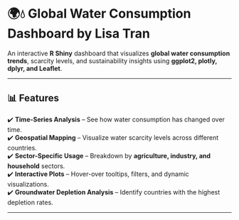 # 🌍💧 Global Water Consumption Dashboard by Lisa Tran

An interactive **R Shiny** dashboard that visualizes **global water consumption trends**, scarcity levels, and sustainability insights using **ggplot2, plotly, dplyr, and Leaflet**.

---

## 📊 Features
✔️ **Time-Series Analysis** – See how water consumption has changed over time.  
✔️ **Geospatial Mapping** – Visualize water scarcity levels across different countries.  
✔️ **Sector-Specific Usage** – Breakdown by **agriculture, industry, and household** sectors.  
✔️ **Interactive Plots** – Hover-over tooltips, filters, and dynamic visualizations.  
✔️ **Groundwater Depletion Analysis** – Identify countries with the highest depletion rates.  

---
